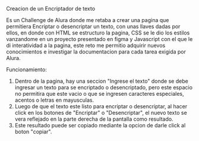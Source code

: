 Creacion de un Encriptador de texto

Es un Challenge de Alura donde me retaba a crear una pagina que permitiera Encriptar o desencriptar un texto, con unas llaves dadas por ellos, en donde con HTML se estructuro la pagina, CSS se le dio los estilos vanzandome en un proyecto presentado en figma y Javascript con el que le di interatividad a la pagina, este reto me permitio adquirir nuevos conocimientos e investigar la documentacion para cada tarea exigida por Alura.

Funcionamiento:

1. Dentro de la pagina, hay una seccion "Ingrese el texto" donde se debe ingresar un texto para se encriptado o desencriptado, pero este espacio no permitira que este vacio o que se ingresen caracteres especiales, acentos o letras en mayusculas.
2. Luego de que el texto este listo para encriptar o desencriptar, al hacer click en los botones de "Encriptar" o "Desencriptar", el nuevo texto se vera reflejado en la parte derecha de la pantalla como resultado.
3. Este resultado puede ser copiado mediante la opcion de darle click al boton "copiar".



